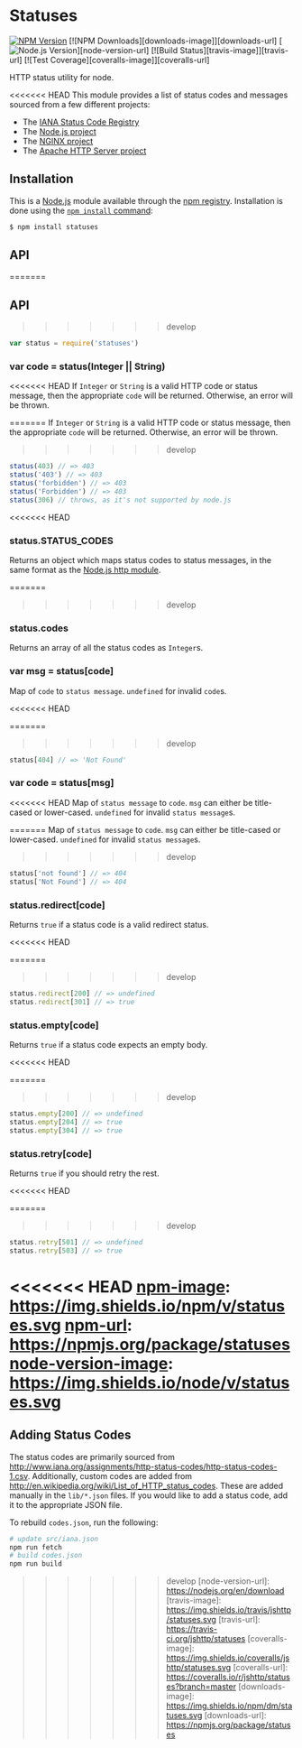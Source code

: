 # Statuses

[![NPM Version][npm-image]][npm-url]
[![NPM Downloads][downloads-image]][downloads-url]
[![Node.js Version][node-version-image]][node-version-url]
[![Build Status][travis-image]][travis-url]
[![Test Coverage][coveralls-image]][coveralls-url]

HTTP status utility for node.

<<<<<<< HEAD
This module provides a list of status codes and messages sourced from
a few different projects:

  * The [IANA Status Code Registry](https://www.iana.org/assignments/http-status-codes/http-status-codes.xhtml)
  * The [Node.js project](https://nodejs.org/)
  * The [NGINX project](https://www.nginx.com/)
  * The [Apache HTTP Server project](https://httpd.apache.org/)

## Installation

This is a [Node.js](https://nodejs.org/en/) module available through the
[npm registry](https://www.npmjs.com/). Installation is done using the
[`npm install` command](https://docs.npmjs.com/getting-started/installing-npm-packages-locally):

```sh
$ npm install statuses
```

## API

<!-- eslint-disable no-unused-vars -->

=======
## API

>>>>>>> develop
```js
var status = require('statuses')
```

### var code = status(Integer || String)

<<<<<<< HEAD
If `Integer` or `String` is a valid HTTP code or status message, then the
appropriate `code` will be returned. Otherwise, an error will be thrown.

<!-- eslint-disable no-undef -->
=======
If `Integer` or `String` is a valid HTTP code or status message, then the appropriate `code` will be returned. Otherwise, an error will be thrown.
>>>>>>> develop

```js
status(403) // => 403
status('403') // => 403
status('forbidden') // => 403
status('Forbidden') // => 403
status(306) // throws, as it's not supported by node.js
```

<<<<<<< HEAD
### status.STATUS_CODES

Returns an object which maps status codes to status messages, in
the same format as the
[Node.js http module](https://nodejs.org/dist/latest/docs/api/http.html#http_http_status_codes).

=======
>>>>>>> develop
### status.codes

Returns an array of all the status codes as `Integer`s.

### var msg = status[code]

Map of `code` to `status message`. `undefined` for invalid `code`s.

<<<<<<< HEAD
<!-- eslint-disable no-undef, no-unused-expressions -->

=======
>>>>>>> develop
```js
status[404] // => 'Not Found'
```

### var code = status[msg]

<<<<<<< HEAD
Map of `status message` to `code`. `msg` can either be title-cased or
lower-cased. `undefined` for invalid `status message`s.

<!-- eslint-disable no-undef, no-unused-expressions -->
=======
Map of `status message` to `code`. `msg` can either be title-cased or lower-cased. `undefined` for invalid `status message`s.
>>>>>>> develop

```js
status['not found'] // => 404
status['Not Found'] // => 404
```

### status.redirect[code]

Returns `true` if a status code is a valid redirect status.

<<<<<<< HEAD
<!-- eslint-disable no-undef, no-unused-expressions -->

=======
>>>>>>> develop
```js
status.redirect[200] // => undefined
status.redirect[301] // => true
```

### status.empty[code]

Returns `true` if a status code expects an empty body.

<<<<<<< HEAD
<!-- eslint-disable no-undef, no-unused-expressions -->

=======
>>>>>>> develop
```js
status.empty[200] // => undefined
status.empty[204] // => true
status.empty[304] // => true
```

### status.retry[code]

Returns `true` if you should retry the rest.

<<<<<<< HEAD
<!-- eslint-disable no-undef, no-unused-expressions -->

=======
>>>>>>> develop
```js
status.retry[501] // => undefined
status.retry[503] // => true
```

<<<<<<< HEAD
[npm-image]: https://img.shields.io/npm/v/statuses.svg
[npm-url]: https://npmjs.org/package/statuses
[node-version-image]: https://img.shields.io/node/v/statuses.svg
=======
## Adding Status Codes

The status codes are primarily sourced from http://www.iana.org/assignments/http-status-codes/http-status-codes-1.csv.
Additionally, custom codes are added from http://en.wikipedia.org/wiki/List_of_HTTP_status_codes.
These are added manually in the `lib/*.json` files.
If you would like to add a status code, add it to the appropriate JSON file.

To rebuild `codes.json`, run the following:

```bash
# update src/iana.json
npm run fetch
# build codes.json
npm run build
```

[npm-image]: https://img.shields.io/npm/v/statuses.svg
[npm-url]: https://npmjs.org/package/statuses
[node-version-image]: https://img.shields.io/badge/node.js-%3E%3D_0.6-brightgreen.svg
>>>>>>> develop
[node-version-url]: https://nodejs.org/en/download
[travis-image]: https://img.shields.io/travis/jshttp/statuses.svg
[travis-url]: https://travis-ci.org/jshttp/statuses
[coveralls-image]: https://img.shields.io/coveralls/jshttp/statuses.svg
[coveralls-url]: https://coveralls.io/r/jshttp/statuses?branch=master
[downloads-image]: https://img.shields.io/npm/dm/statuses.svg
[downloads-url]: https://npmjs.org/package/statuses

